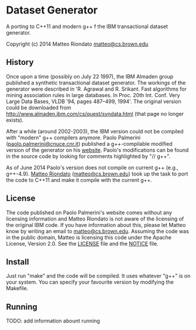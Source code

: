 Dataset Generator
=================

A porting to C++11 and modern g++ f the IBM transactional dataset generator.

Copyright (c) 2014 Matteo Riondato <matteo@cs.brown.edu>

History
-------
Once upon a time (possibly on July 22 1997), the IBM Almaden group published a
synthetic transactional dataset generator. The workings of the generator were
described in 'R. Agrawal and R. Srikant. Fast algorithms for mining association
rules in large databases. In Proc. 20th Int. Conf. Very Large Data Bases, VLDB
’94, pages 487–499, 1994'. The original version could be downloaded from
http://www.almaden.ibm.com/cs/quest/syndata.html (that page no longer exists).

After a while (around 2002-2003), the IBM version could not be compiled with
"modern" g++ compilers anymore. Paolo Palmerini (<paolo.palmerini@cnuce.cnr.it>)
published a g++-compilable modified version of the generator on his
[website](http://miles.cnuce.cnr.it/~palmeri/datam/DCI/datasets.php). Paolo's
modifications can be found in the source code by looking for comments
highlighted by "// g++". 

As of June 2014 Paolo's version does not compile on current g++ (e.g., g++-4.9).
[Matteo Riondato](http://cs.brown.edu/~matteo) (<matteo@cs.brown.edu>) took up
the task to port the code to C++11 and make it compile with the current g++.

License
-------
The code published on Paolo Palmerini's website comes without any licensing
information and Matteo Riondato is not aware of the licensing of the original
IBM code. If you have information about this, please let Matteo know by writing
an email to <matteo@cs.brown.edu>. Assuming the code was in the public
domain, Matteo is licensing this code under the Apache License, Version 2.0. See
the [LICENSE](./LICENSE) file and the [NOTICE](./NOTICE) file. 

Install
-------
Just run "make" and the code will be compiled. It uses whatever "g++" is on your
system. You can specify your favourite version by modifying the Makefile. 

Running
-------
TODO: add information abount running
